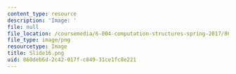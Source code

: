 ```yaml
---
content_type: resource
description: 'Image: '
file: null
file_location: /coursemedia/6-004-computation-structures-spring-2017/860deb6d2c42017fc84931ce1fc8e221_Slide16.png
file_type: image/png
resourcetype: Image
title: Slide16.png
uid: 860deb6d-2c42-017f-c849-31ce1fc8e221
---
```

